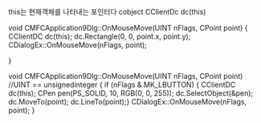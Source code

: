 this는 현재객체를 나타내는 포인터다
cobject 
CClientDc dc(this)

void CMFCApplication9Dlg::OnMouseMove(UINT nFlags, CPoint point)
{
	CClientDC dc(this);
	dc.Rectangle(0, 0, point.x, point.y);
	CDialogEx::OnMouseMove(nFlags, point);


}

void CMFCApplication9Dlg::OnMouseMove(UINT nFlags, CPoint point)
//UINT == unsignedinteger
{
	if (nFlags & MK_LBUTTON) {
	CClientDC dc(this);
	CPen pen(PS_SOLID, 10, RGB(0, 0, 255));
	dc.SelectObject(&pen);
	dc.MoveTo(point);
	dc.LineTo(point);}
	CDialogEx::OnMouseMove(nFlags, point);
}
